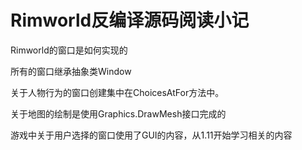 # Rimworld反编译源码阅读小记

Rimworld的窗口是如何实现的

所有的窗口继承抽象类Window

关于人物行为的窗口创建集中在ChoicesAtFor方法中。

关于地图的绘制是使用Graphics.DrawMesh接口完成的

游戏中关于用户选择的窗口使用了GUI的内容，从1.11开始学习相关的内容
